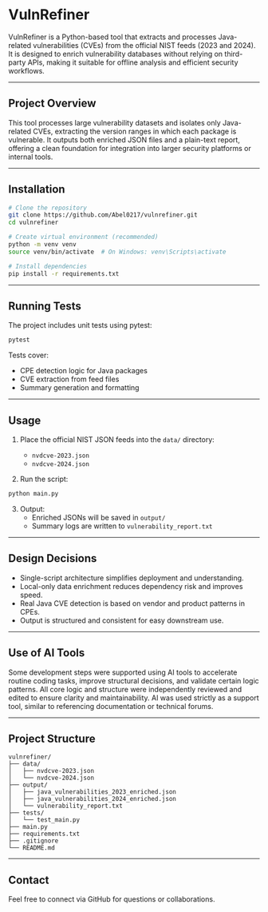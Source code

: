 # VulnRefiner

VulnRefiner is a Python-based tool that extracts and processes Java-related vulnerabilities (CVEs) from the official NIST feeds (2023 and 2024). It is designed to enrich vulnerability databases without relying on third-party APIs, making it suitable for offline analysis and efficient security workflows.

---

## Project Overview

This tool processes large vulnerability datasets and isolates only Java-related CVEs, extracting the version ranges in which each package is vulnerable. It outputs both enriched JSON files and a plain-text report, offering a clean foundation for integration into larger security platforms or internal tools.

---

## Installation

```bash
# Clone the repository
git clone https://github.com/Abel0217/vulnrefiner.git
cd vulnrefiner

# Create virtual environment (recommended)
python -m venv venv
source venv/bin/activate  # On Windows: venv\Scripts\activate

# Install dependencies
pip install -r requirements.txt
```

---

## Running Tests

The project includes unit tests using pytest:

```bash
pytest
```

Tests cover:
- CPE detection logic for Java packages
- CVE extraction from feed files
- Summary generation and formatting

---

## Usage

1. Place the official NIST JSON feeds into the `data/` directory:
   - `nvdcve-2023.json`
   - `nvdcve-2024.json`

2. Run the script:

```bash
python main.py
```

3. Output:
   - Enriched JSONs will be saved in `output/`
   - Summary logs are written to `vulnerability_report.txt`

---

## Design Decisions

- Single-script architecture simplifies deployment and understanding.
- Local-only data enrichment reduces dependency risk and improves speed.
- Real Java CVE detection is based on vendor and product patterns in CPEs.
- Output is structured and consistent for easy downstream use.

---

## Use of AI Tools

Some development steps were supported using AI tools to accelerate routine coding tasks, improve structural decisions, and validate certain logic patterns. All core logic and structure were independently reviewed and edited to ensure clarity and maintainability. AI was used strictly as a support tool, similar to referencing documentation or technical forums.

---

## Project Structure

```
vulnrefiner/
├── data/
│   ├── nvdcve-2023.json
│   └── nvdcve-2024.json
├── output/
│   ├── java_vulnerabilities_2023_enriched.json
│   ├── java_vulnerabilities_2024_enriched.json
│   └── vulnerability_report.txt
├── tests/
│   └── test_main.py
├── main.py
├── requirements.txt
├── .gitignore
└── README.md
```

---

## Contact

Feel free to connect via GitHub for questions or collaborations.
